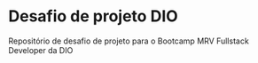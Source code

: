 # Desafio de projeto DIO
Repositório de desafio de projeto para o Bootcamp MRV Fullstack Developer da DIO

